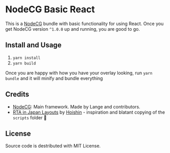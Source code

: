 # NodeCG Basic React

This is a [NodeCG](http://github.com/nodecg/nodecg) bundle with basic functionality for using React.
Once you get NodeCG version `^1.0.0` up and running, you are good to go.

## Install and Usage

1. `yarn install`
2. `yarn build`

Once you are happy with how you have your overlay looking, run `yarn bundle` and it will minify and bundle everything

## Credits

- [NodeCG](https://github.com/nodecg/nodecg): Main framework. Made by Lange and contributors.
- [RTA in Japan Layouts](https://github.com/RTAinJapan/rtainjapan-layouts/blob/master/scripts/bundle.js) by [Hoishin](https://github.com/Hoishin) - inspiration and blatant copying of the `scripts` folder 🙇

## License

Source code is destributed with MIT License.
